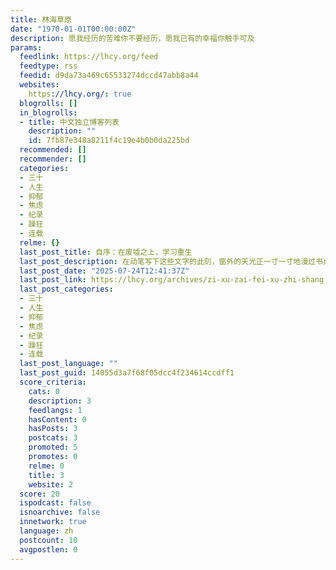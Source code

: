 ```yaml
---
title: 林海草原
date: "1970-01-01T00:00:00Z"
description: 愿我经历的苦难你不要经历，愿我已有的幸福你触手可及
params:
  feedlink: https://lhcy.org/feed
  feedtype: rss
  feedid: d9da73a469c65533274dccd47abb8a44
  websites:
    https://lhcy.org/: true
  blogrolls: []
  in_blogrolls:
  - title: 中文独立博客列表
    description: ""
    id: 7fb87e348a8211f4c19e4b0b0da225bd
  recommended: []
  recommender: []
  categories:
  - 三十
  - 人生
  - 抑郁
  - 焦虑
  - 纪录
  - 躁狂
  - 连载
  relme: {}
  last_post_title: 自序：在废墟之上，学习重生
  last_post_description: 在动笔写下这些文字的此刻，窗外的天光正一寸一寸地漫过书桌，将一切都染上一层柔和的、近乎不真实的金色。我花了很长 […]
  last_post_date: "2025-07-24T12:41:37Z"
  last_post_link: https://lhcy.org/archives/zi-xu-zai-fei-xu-zhi-shang-xue-xi-zhong-sheng.html
  last_post_categories:
  - 三十
  - 人生
  - 抑郁
  - 焦虑
  - 纪录
  - 躁狂
  - 连载
  last_post_language: ""
  last_post_guid: 14055d3a7f68f05dcc4f234614ccdff1
  score_criteria:
    cats: 0
    description: 3
    feedlangs: 1
    hasContent: 0
    hasPosts: 3
    postcats: 3
    promoted: 5
    promotes: 0
    relme: 0
    title: 3
    website: 2
  score: 20
  ispodcast: false
  isnoarchive: false
  innetwork: true
  language: zh
  postcount: 10
  avgpostlen: 0
---
```

